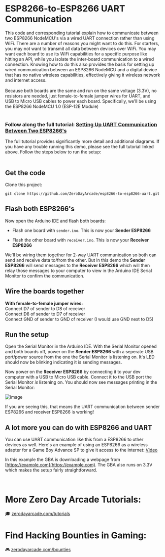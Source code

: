 # ESP8266-to-ESP8266 UART Communication
This code and corresponding tutorial explain how to communicate between two ESP8266 NodeMCU's via a wired UART connection rather than using WiFi. There are a number of reasons you might want to do this. For starters, you may not want to transmit all data between devices over WiFi. You may want each board to use its WiFi capabilities for a specific purpose like hitting an API, while you isolate the inter-board communication to a wired connection. Knowing how to do this also provides the basis for setting up wired communication between an ESP8266 NodeMCU and a digital device that has no native wireless capabilities, effectively giving it wireless network and internet access. 
<br/><br/>
Because both boards are the same and run on the same voltage (3.3V), no resistors are needed, just female-to-female jumper wires for UART, and USB to Micro USB cables to power each board. Specifically, we'll be using the ESP8266 NodeMCU 1.0 (ESP-12E Module)
<br/><br/>

### Follow along the full tutorial: [Setting Up UART Communication Between Two ESP8266's](https://zerodayarcade.com/tutorials/hello-world-assembly-macos)

The full tutorial provides significantly more detail and additional diagrams. If you have any trouble running this demo, please see the full tutorial linked above. Follow the steps below to run the setup:
<br/><br/>


## Get the code
Clone this project:
```
git clone https://github.com/ZeroDayArcade/esp8266-to-esp8266-uart.git
```

## Flash both ESP8266's
Now open the Arduino IDE and flash both boards:
- Flash one board with `sender.ino`. This is now your **Sender ESP8266**

- Flash the other board with `receiver.ino`. This is now your **Receiver ESP8266**

We'll be wiring them together for 2-way UART communication so both can send and receive data to/from the other. But In this demo the **Sender ESP8266** will send messages to the **Receiver ESP8266** which will then relay those messages to your computer to view in the Arduino IDE Serial Monitor to confirm the communication.

## Wire the boards together
**With female-to-female jumper wires:**  
Connect D7 of sender to D8 of receiver  
Connect D8 of sender to D7 of receiver  
Connect GND of sender to GND of receiver (I would use GND next to D5)  

## Run the setup
Open the Serial Monitor in the Arduino IDE. With the Serial Monitor opened and both boards off, power on the **Sender ESP8266** with a seperate USB port/power source from the one the Serial Monitor is listening on. It's LED should now be blinking indicating it is sending messages. 

Now power on the **Receiver ESP8266** by connecting it to your dev computer with a USB to Micro USB cable. Connect it to the USB port the Serial Monitor *is* listening on. You should now see messages printing in the Serial Monitor:

![image](https://github.com/ZeroDayArcade/esp8266-to-esp8266-uart/assets/141867962/5c972bc4-c9d2-4bf2-8926-0d1d73348659)


If you are seeing this, that means the UART communication between sender ESP8266 and receiver ESP8266 is working!
<br/>

## A lot more you can do with ESP8266 and UART
You can use UART communication like this from a ESP8266 to other devices as well. Here's an example of using an ESP8266 as a wireless adapter for a Game Boy Advance SP to give it access to the internet: [Video](https://youtu.be/_I2X50VyxGc)
<br/>

In this example the GBA is downloading a webpage from [https://example.com](https://example.com). The GBA also runs on 3.3V which makes the setup fairly straightforward.

<br/>

# More Zero Day Arcade Tutorials:
🎓  <a href="https://zerodayarcade.com/tutorials">zerodayarcade.com/tutorials</a> 

# Find Hacking Bounties in Gaming:
🎮  <a href="https://zerodayarcade.com/bounties">zerodayarcade.com/bounties</a>
